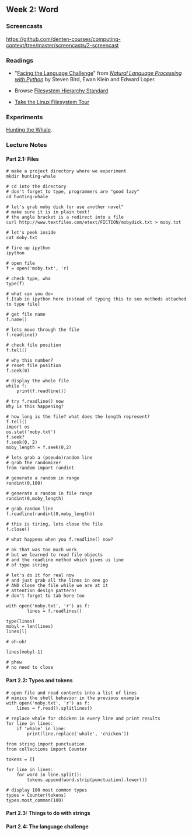 ## Week 2: Word

### Screencasts

https://github.com/denten-courses/computing-context/tree/master/screencasts/2-screencast

### Readings

- "[Facing the Language Challenge](http://www.nltk.org/book/ch12.html)" from
*[Natural Language Processing with Python](http://www.nltk.org/book/)* by
Steven Bird, Ewan Klein and Edward Loper.

- Browse [Filesystem Hierarchy Standard](http://www.pathname.com/fhs/)

- [Take the Linux Filesystem
Tour](http://web.archive.org/web/20140224004333/http://tuxradar.com/content/take-linux-filesystem-tour/#null)

### Experiments

[Hunting the
Whale](https://github.com/denten-courses/computing-context/tree/master/experiments/second.md).

### Lecture Notes


#### Part 2.1: Files

```
# make a project directory where we experiment
mkdir hunting-whale

# cd into the directory
# don't forget to type, programmers are "good lazy"
cd hunting-whale

# let's grab moby dick (or use another novel"
# make sure it is in plain text!
# the angle bracket is a redirect into a file
curl http://www.textfiles.com/etext/FICTION/mobydick.txt > moby.txt

# let's peek inside
cat moby.txt

# fire up ipython
ipython

# open file
f = open('moby.txt', 'r)

# check type, wha
type(f)

# what can you do>
f.[tab in ipython here instead of typing this to see methods attached to type file]

# get file name
f.name()

# lets move through the file
f.readline()

# check file position
f.tell()

# why this number?
# reset file position
f.seek(0)

# display the whole file
while f:
    print(f.readline())

# try f.readline() now
Why is this happening?

# how long is the file? what does the length represent?
f.tell()
import os
os.stat('moby.txt')
f.seek?
f.seek(0, 2)
moby_length = f.seek(0,2)

# lets grab a (pseudo)random line
# grab the randomizer
from random import randint

# generate a random in range
randint(0,100)

# generate a random in file range
randint(0,moby_length)

# grab random line
f.readline(randint(0,moby_length))

# this is tiring, lets close the file
f.close()

# what happens when you f.readline() now?

# ok that was too much work
# but we learned to read file objects
# and the readline method which gives us line
# of type string

# let's do it for real now
# and just grab all the lines in one go
# AND close the file while we are at it
# attention design pattern!
# don't forget to tab here too

with open('moby.txt', 'r') as f:
        lines = f.readlines()

type(lines)
mobyl = len(lines)
lines[l]

# oh-oh!

lines[mobyl-1]

# phew
# no need to close
```

#### Part 2.2: Types and tokens

```
# open file and read contents into a list of lines
# mimics the shell behavior in the previous example
with open('moby.txt', 'r') as f:
    lines = f.read().splitlines()
```

```
# replace whale for chicken in every line and print results
for line in lines:
    if 'whale' in line:
        print(line.replace('whale', 'chicken'))
```

```
from string import punctuation
from collections import Counter

tokens = []

for line in lines:
    for word in line.split():
        tokens.append(word.strip(punctuation).lower())

# display 100 most common types
types = Counter(tokens)
types.most_common(100)
```
#### Part 2.3: Things to do with strings
#### Part 2.4: The language challenge
